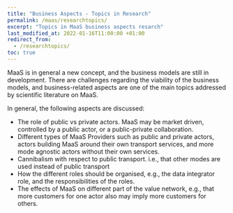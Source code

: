 ```yaml
---
title: "Business Aspects - Topics in Research"
permalink: /maas/researchtopics/
excerpt: "Topics in MaaS business aspects resarch"
last_modified_at: 2022-01-16T11:00:00 +01:00
redirect_from:
  - /researchtopics/
toc: true
---
```


MaaS is in general a new concept, and the business models are still in development. There are challenges regarding the viability of the business models, and business-related aspects are one of the main topics addressed by scientific literature on MaaS.

In general, the following aspects are discussed:
*	The role of public vs private actors. MaaS may be market driven, controlled by a public actor, or a public-private collaboration.
*	Different types of MaaS Providers such as public and private actors, actors building MaaS around their own transport services, and more mode agnostic actors without their own services.
*	Cannibalism with respect to public transport. i.e., that other modes are used instead of public transport
*	How the different roles should be organised, e.g., the data integrator role, and the responsibilities of the roles.
*	The effects of MaaS on different part of the value network, e.g., that more customers for one actor also may imply more customers for others.
